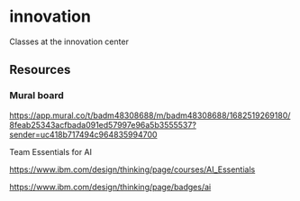 # innovation
Classes at the innovation center

## Resources

### Mural board

https://app.mural.co/t/badm48308688/m/badm48308688/1682519269180/8feab25343acfbada091ed57997e96a5b3555537?sender=uc418b717494c964835994700

Team Essentials for AI

https://www.ibm.com/design/thinking/page/courses/AI_Essentials

https://www.ibm.com/design/thinking/page/badges/ai
